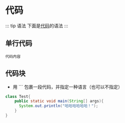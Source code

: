 # 代码

::: tip 语法
下面是[代码]()的语法
:::

## 单行代码

`代码内容`

## 代码块

+ 用 ``` 包裹一段代码，并指定一种语言（也可以不指定）

```java
class Test{
    public static void main(String[] args){
      System.out.println("哈哈哈哈哈哈！");
    }
}
```

